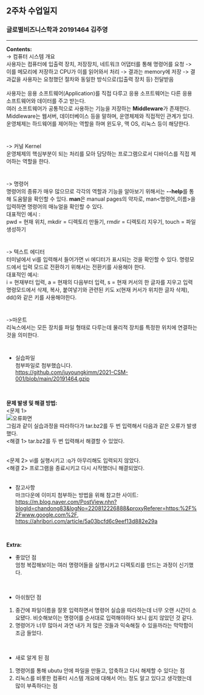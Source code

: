 ## 2주차 수업일지
### 글로벌비즈니스학과 20191464 김주영
___

**Contents:**  
-> 컴퓨터 시스템 개요  
사용자는 컴퓨터에 입출력 장치, 저장장치, 네트워크 어댑터를 통해 명령어를 요청 -> 이를 메모리에 저장하고 CPU가 이를 읽어와서 처리 -> 결과는 memory에 저장 -> 결과값을 사용자는 요청했던 절차와 동일한 방식으로(입출력 장치 등) 전달받음  
</br>
사용자는 응용 소프트웨어(Application)를 직접 다루고 응용 소프트웨어는 다른 응용 소프트웨어와 데이터를 주고 받는다.    
여러 소프트웨어가 공통적으로 사용하는 기능을 저장하는 **Middleware**가 존재한다. Middleware는 웹서버, 데이터베이스 등을 말하며, 운영체제와 직접적인 관계가 있다. 운영체제는 하드웨어를 제어하는 역할을 하며 윈도우, 맥 OS, 리눅스 등이 해당한다.  
#
-> 커널 Kernel  
운영체제의 핵심부분이 되는 처리를 모아 담당하는 프로그램으로서 디바이스를 직접 제어하는 역할을 한다.  
#
-> 명령어  
명령어의 종류가 매우 많으므로 각각의 역할과 기능을 알아보기 위해서는 **--help**를 통해 도움말을 확인할 수 있다.  **man**은 manual pages의 약자로, man<명령어_이름>을 입력하면 명령어의 매뉴얼을 확인할 수 있다.  
대표적인 예시 :  
pwd = 현재 위치, mkdir = 디렉토리 만들기, rmdir = 디렉토리 지우기, touch = 파일 생성하기  
#
-> 텍스트 에디터  
터미널에서 vi를 입력해서 들어가면 vi 에디터가 표시되는 것을 확인할 수 있다. 명령모드에서 입력 모드로 전환하기 위해서는 전환키를 사용해야 한다.  
대표적인 예시:  
i =  현재부터 입력, a = 현재의 다음부터 입력, s = 현재 커서의 한 글자를 지우고 입력  
명령모드에서 삭제, 복사, 붙여넣기와 관련된 키도 x(현재 커서가 위치한 글자 삭제), dd()와 같은 키를 사용해야한다.  
#
->마운트  
리눅스에서는 모든 장치를 파일 형태로 다루는데 물리적 장치를 특정한 위치에 연결하는 것을 의미한다.  
#
- 실습파일  
첨부파일로 첨부했습니다.  
https://github.com/juyoungkimm/2021-CSM-001/blob/main/20191464.gzip
</br>

**문제 발생 및 해결 방법:**  
<문제 1>  
![오류화면](https://github.com/juyoungkimm/2021-CSM-001/issues/1)  
그림과 같이 실습과정을 따라하다가 tar.bz2를 두 번 입력해서 다음과 같은 오류가 발생했다.  
<해결 1> tar.bz2를 두 번 입력해서 해결할 수 있었다.  
</br>

<문제 2> vi를 실행시키고 :q가 아무리해도 입력되지 않았다.  
<해결 2> 프로그램을 종료시키고 다시 시작했더니 해결되었다.  
</br>
- 참고사항  
마크다운에 이미지 첨부하는 방법을 위해 참고한 사이트: https://m.blog.naver.com/PostView.nhn?blogId=chandong83&logNo=220812226888&proxyReferer=https:%2F%2Fwww.google.com%2F, https://ahribori.com/article/5a03bcfd6c9eef13d882e29a
</br>

**Extra:**
- 좋았던 점  
 엄청 복잡해보이는 여러 명령어들을 실행시키고 디렉토리를 만드는 과정이 신기했다.   
 </br> 
  
- 아쉬웠던 점  
1. 중간에 파일이름을 잘못 입력하면서 명령어 실습을 따라하는데 너무 오랜 시간이 소요됐다. 비슷해보이는 명령어를 순서대로 입력해야하다 보니 쉽지 않았던 것 같다.
2. 명령어가 너무 많아서 과연 내가 저 많은 것들과 익숙해질 수 있을까라는 막막함이 조금 들었다.  
</br>


- 새로 알게 된 점  
1. 명령어를 통해 ubutu 안에 파일을 만들고, 압축하고 다시 해제할 수 있다는 점  
2. 리눅스를 비롯한 컴퓨터 시스템 개요에 대해서 어느 정도 알고 있다고 생각했는데 많이 부족하다는 점


